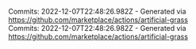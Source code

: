 Commits: 2022-12-07T22:48:26.982Z - Generated via https://github.com/marketplace/actions/artificial-grass
<br>
Commits: 2022-12-07T22:48:26.982Z - Generated via https://github.com/marketplace/actions/artificial-grass
<br>
